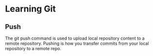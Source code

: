 # Learning Git
## Push

The git push command is used to upload local repository content to a remote repository. Pushing is how you transfer commits from your local repository to a remote repo.

